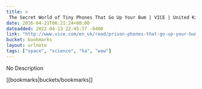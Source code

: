 ```yaml
---
title: > 
 The Secret World of Tiny Phones That Go Up Your Bum | VICE | United Kingdom
date: 2016-04-21T06:21:24+00:00
dateadded: 2022-04-13 22:45:37 -0400
link: "http://www.vice.com/en_uk/read/prison-phones-that-go-up-your-bum"
bucket: bookmarks
layout: urlnote
tags: ["space", "science", "ha", "wow"]
--- 
```

No Description
 <!-- end excerpt --> 
<div class='bucket'>[[bookmarks|buckets/bookmarks]]</div> 
